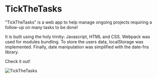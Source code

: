 # TickTheTasks
"TickTheTasks" is a web app to help manage ongoing projects requiring a follow-up on many tasks to be done!

It is built using the holy trinity: Javascript, HTML and CSS. 
Webpack was used for modules bundling. To store the users data, localStorage was implemented. Finally, date manipulation was simplified with the date-fns library.

Check it out!

![TickTheTasks](https://user-images.githubusercontent.com/101145093/177020820-3d42d7ad-c662-41e2-826b-6d1226d4c87b.JPG)
